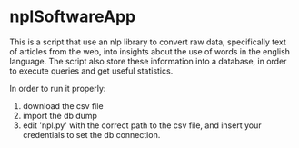# nplSoftwareApp
This is a script that use an nlp library to convert raw data, specifically text of articles from the web, into insights about the use of words in the english language.
The script also store these information into a database, in order to execute queries and get useful statistics.

In order to run it properly:

1) download the csv file
2) import the db dump
3) edit 'npl.py' with the correct path to the csv file, and insert your credentials to set the db connection.

